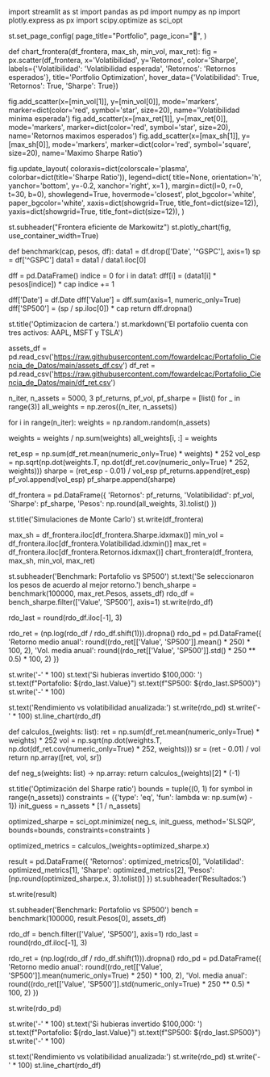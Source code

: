 import streamlit as st
import pandas as pd
import numpy as np
import plotly.express as px
import scipy.optimize as sci_opt

st.set_page_config(
    page_title="Portfolio",
    page_icon=":open_file_folder:",
)

def chart_frontera(df_frontera, max_sh, min_vol, max_ret):
  fig = px.scatter(df_frontera, x='Volatibilidad', y='Retornos', color='Sharpe',
                 labels={'Volatibilidad': 'Volatibilidad esperada', 'Retornos': 'Retornos esperados'},
                 title='Portfolio Optimization',
                 hover_data={'Volatibilidad': True, 'Retornos': True, 'Sharpe': True})

  fig.add_scatter(x=[min_vol[1]], y=[min_vol[0]], mode='markers', marker=dict(color='red', symbol='star', size=20), name='Volatibilidad minima esperada')
  fig.add_scatter(x=[max_ret[1]], y=[max_ret[0]], mode='markers', marker=dict(color='red', symbol='star', size=20), name='Retornos maximos esperados')
  fig.add_scatter(x=[max_sh[1]], y=[max_sh[0]], mode='markers', marker=dict(color='red', symbol='square', size=20), name='Maximo Sharpe Ratio')

  fig.update_layout(
      coloraxis=dict(colorscale='plasma', colorbar=dict(title='Sharpe Ratio')),
      legend=dict(
          title=None,
          orientation='h',
          yanchor='bottom',
          y=-0.2,
          xanchor='right',
          x=1
      ),
      margin=dict(l=0, r=0, t=30, b=0),
      showlegend=True,
      hovermode='closest',
      plot_bgcolor='white',
      paper_bgcolor='white',
      xaxis=dict(showgrid=True, title_font=dict(size=12)),
      yaxis=dict(showgrid=True, title_font=dict(size=12)),
  )

  st.subheader("Frontera eficiente de Markowitz")
  st.plotly_chart(fig, use_container_width=True)

def benchmark(cap, pesos, df):
  data1 = df.drop(['Date', '^GSPC'], axis=1)
  sp = df['^GSPC']
  data1 = data1 / data1.iloc[0]
  
  dff = pd.DataFrame()
  indice = 0
  for i in data1:
      dff[i] = (data1[i] * pesos[indice]) * cap
      indice += 1

  dff['Date'] = df.Date
  dff['Value'] = dff.sum(axis=1, numeric_only=True)
  dff['SP500'] = (sp / sp.iloc[0]) * cap
  return dff.dropna()

st.title('Optimizacion de cartera.')
st.markdown('El portafolio cuenta con tres activos: AAPL, MSFT y TSLA')

assets_df = pd.read_csv('https://raw.githubusercontent.com/fowardelcac/Portafolio_Ciencia_de_Datos/main/assets_df.csv')
df_ret = pd.read_csv('https://raw.githubusercontent.com/fowardelcac/Portafolio_Ciencia_de_Datos/main/df_ret.csv')

n_iter, n_assets = 5000, 3
pf_returns, pf_vol, pf_sharpe = [list() for _ in range(3)]
all_weights = np.zeros((n_iter, n_assets))


for i in range(n_iter):
  weights = np.random.random(n_assets)

  weights = weights / np.sum(weights)
  all_weights[i, :] = weights

  ret_esp = np.sum(df_ret.mean(numeric_only=True) * weights) * 252
  vol_esp = np.sqrt(np.dot(weights.T, np.dot(df_ret.cov(numeric_only=True) * 252, weights)))
  sharpe = (ret_esp - 0.01) / vol_esp
  pf_returns.append(ret_esp)
  pf_vol.append(vol_esp)
  pf_sharpe.append(sharpe)

df_frontera = pd.DataFrame({
    'Retornos': pf_returns,
    'Volatibilidad': pf_vol,
    'Sharpe': pf_sharpe,
    'Pesos': np.round(all_weights, 3).tolist()
})

st.title('Simulaciones de Monte Carlo')
st.write(df_frontera)

max_sh = df_frontera.iloc[df_frontera.Sharpe.idxmax()]
min_vol = df_frontera.iloc[df_frontera.Volatibilidad.idxmin()]
max_ret = df_frontera.iloc[df_frontera.Retornos.idxmax()]
chart_frontera(df_frontera, max_sh, min_vol, max_ret)
     
st.subheader('Benchmark: Portafolio vs SP500')
st.text('Se seleccionaron los pesos de acuerdo al mejor retorno.')
bench_sharpe = benchmark(100000, max_ret.Pesos, assets_df)
rdo_df = bench_sharpe.filter(['Value', 'SP500'], axis=1)
st.write(rdo_df)

rdo_last = round(rdo_df.iloc[-1], 3)

rdo_ret = (np.log(rdo_df / rdo_df.shift(1))).dropna()
rdo_pd = pd.DataFrame({
    'Retorno medio anual': round((rdo_ret[['Value', 'SP500']].mean() * 250) * 100, 2),
    'Vol. media anual': round((rdo_ret[['Value', 'SP500']].std() * 250 ** 0.5) * 100, 2)
})

st.write('-' * 100)
st.text('Si hubieras invertido $100,000: ')
st.text(f"Portafolio: ${rdo_last.Value}")
st.text(f"SP500: ${rdo_last.SP500}")
st.write('-' * 100)

st.text('Rendimiento vs volatibilidad anualizada:')
st.write(rdo_pd)
st.write('-' * 100)
st.line_chart(rdo_df)
     
def calculos_(weights: list):
    ret = np.sum(df_ret.mean(numeric_only=True) * weights) * 252
    vol = np.sqrt(np.dot(weights.T, np.dot(df_ret.cov(numeric_only=True) * 252, weights)))
    sr = (ret - 0.01) / vol
    return np.array([ret, vol, sr])

def neg_s(weights: list) -> np.array:
    return calculos_(weights)[2] * (-1)

st.title('Optimización del Sharpe ratio')
bounds = tuple((0, 1) for symbol in range(n_assets))
constraints = ({'type': 'eq', 'fun': lambda w: np.sum(w) - 1})
init_guess = n_assets * [1 / n_assets]

optimized_sharpe = sci_opt.minimize(
    neg_s,
    init_guess,
    method='SLSQP',
    bounds=bounds,
    constraints=constraints
)

optimized_metrics = calculos_(weights=optimized_sharpe.x)

result = pd.DataFrame({
    'Retornos': optimized_metrics[0],
    'Volatilidad': optimized_metrics[1],
    'Sharpe': optimized_metrics[2],
    'Pesos': [np.round(optimized_sharpe.x, 3).tolist()]
})
st.subheader('Resultados:')

st.write(result)

st.subheader('Benchmark: Portafolio vs SP500')
bench = benchmark(100000, result.Pesos[0], assets_df)

rdo_df = bench.filter(['Value', 'SP500'], axis=1)
rdo_last = round(rdo_df.iloc[-1], 3)

rdo_ret = (np.log(rdo_df / rdo_df.shift(1))).dropna()
rdo_pd = pd.DataFrame({
    'Retorno medio anual': round((rdo_ret[['Value', 'SP500']].mean(numeric_only=True) * 250) * 100, 2),
    'Vol. media anual': round((rdo_ret[['Value', 'SP500']].std(numeric_only=True) * 250 ** 0.5) * 100, 2)
})

st.write(rdo_pd)

st.write('-' * 100)
st.text('Si hubieras invertido $100,000: ')
st.text(f"Portafolio: ${rdo_last.Value}")
st.text(f"SP500: ${rdo_last.SP500}")
st.write('-' * 100)

st.text('Rendimiento vs volatibilidad anualizada:')
st.write(rdo_pd)
st.write('-' * 100)
st.line_chart(rdo_df)
